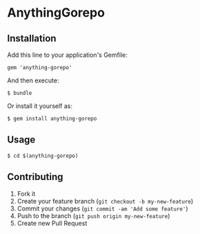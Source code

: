 # AnythingGorepo

## Installation

Add this line to your application's Gemfile:

    gem 'anything-gorepo'

And then execute:

    $ bundle

Or install it yourself as:

    $ gem install anything-gorepo

## Usage

    $ cd $(anything-gorepo)

## Contributing

1. Fork it
2. Create your feature branch (`git checkout -b my-new-feature`)
3. Commit your changes (`git commit -am 'Add some feature'`)
4. Push to the branch (`git push origin my-new-feature`)
5. Create new Pull Request
